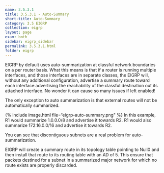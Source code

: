 ```yaml
---
name: 3.5.3.1
title: 3.5.3.1 - Auto-Summary
short-title: Auto-Summary
category: 3.5 EIGRP
collection: eigrp
layout: page
exam: both
sidebar: eigrp_sidebar
permalink: 3.5.3.1.html
folder: eigrp
---
```

EIGRP by default uses auto-summarization at classful network boundaries on a per router basis. What this means is that if a router is running multiple interfaces, and those interfaces are in separate classes, the EIGRP will, without any additional configuration, advertise a summary route toward each interface advertising the reachability of the classful destination out its attached interface. No wonder it can cause so many issues if left enabled!

The only exception to auto summarization is that external routes will not be automatically summarized.

{% include image.html file=“eigrp-auto-summary.png" %}
In this example, R1 would summarize 1.0.0.0/8 and advertise it towards R2. R1 would also summarize 172.16.0.0/16 and advertise it towards R2.

You can see that discontiguous subnets are a real problem for auto-summarization.

EIGRP will create a summary route in its topology table pointing to Null0 and then install that route to its routing table with an AD of 5. This ensure that packets destined for a subnet in a summarized major network for which no route exists are properly discarded.